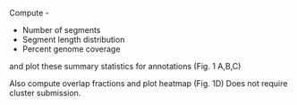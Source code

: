 Compute -
- Number of segments
- Segment length distribution
- Percent genome coverage

and plot these summary statistics for annotations (Fig. 1 A,B,C)

Also compute overlap fractions and plot heatmap (Fig. 1D)
Does not require cluster submission.